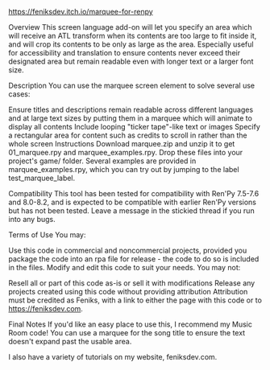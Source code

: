 https://feniksdev.itch.io/marquee-for-renpy

Overview
This screen language add-on will let you specify an area which will receive an ATL transform when its contents are too large to fit inside it, and will crop its contents to be only as large as the area. Especially useful for accessibility and translation to ensure contents never exceed their designated area but remain readable even with longer text or a larger font size.

Description
You can use the marquee screen element to solve several use cases:

Ensure titles and descriptions remain readable across different languages and at large text sizes by putting them in a marquee which will animate to display all contents
Include looping "ticker tape"-like text or images
Specify a rectangular area for content such as credits to scroll in rather than the whole screen
Instructions
Download marquee.zip and unzip it to get 01_marquee.rpy and marquee_examples.rpy. Drop these files into your project's game/ folder. Several examples are provided in marquee_examples.rpy, which you can try out by jumping to the label test_marquee_label.

Compatibility
This tool has been tested for compatibility with Ren'Py 7.5-7.6 and 8.0-8.2, and is expected to be compatible with earlier Ren'Py versions but has not been tested. Leave a message in the stickied thread if you run into any bugs.

Terms of Use
You may:

Use this code in commercial and noncommercial projects, provided you package the code into an rpa file for release - the code to do so is included in the files.
Modify and edit this code to suit your needs.
You may not:

Resell all or part of this code as-is or sell it with modifications
Release any projects created using this code without providing attribution
Attribution must be credited as Feniks, with a link to either the page with this code or to https://feniksdev.com.

Final Notes
If you'd like an easy place to use this, I recommend my Music Room code! You can use a marquee for the song title to ensure the text doesn't expand past the usable area.



I also have a variety of tutorials on my website, feniksdev.com.